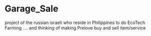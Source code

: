 # Garage_Sale
project of the russian israeli who reside in Philippines to do EcoTech Farming .... and thinking of making Prelove buy and sell item/service
